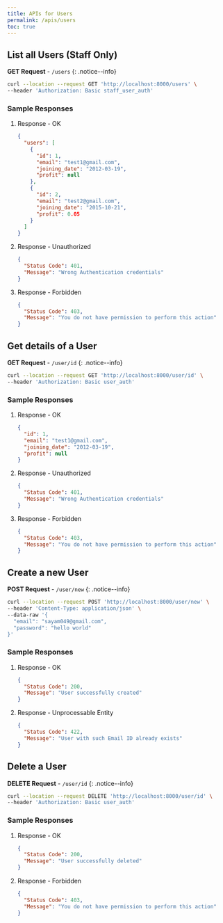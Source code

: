 ```yaml
---
title: APIs for Users
permalink: /apis/users
toc: true
---
```



## List all Users (Staff Only)

**GET Request** - `/users`
{: .notice--info}

```bash
curl --location --request GET 'http://localhost:8000/users' \
--header 'Authorization: Basic staff_user_auth'
```

### Sample Responses

1. Response - OK

    ```json
    {
      "users": [
        {
          "id": 1,
          "email": "test1@gmail.com",
          "joining_date": "2012-03-19",
          "profit": null
        },
        {
          "id": 2,
          "email": "test2@gmail.com",
          "joining_date": "2015-10-21",
          "profit": 0.05
        }
      ]
    }
    ```
2. Response - Unauthorized

    ```json
    {
      "Status Code": 401,
      "Message": "Wrong Authentication credentials"
    }
    ```
3. Response - Forbidden

    ```json
    {
      "Status Code": 403,
      "Message": "You do not have permission to perform this action"
    }
    ```

## Get details of a User

**GET Request** - `/user/id`
{: .notice--info}

```bash
curl --location --request GET 'http://localhost:8000/user/id' \
--header 'Authorization: Basic user_auth'
```

### Sample Responses

1. Response - OK

    ```json
    {
      "id": 1,
      "email": "test1@gmail.com",
      "joining_date": "2012-03-19",
      "profit": null
    }
    ```
2. Response - Unauthorized

    ```json
    {
      "Status Code": 401,
      "Message": "Wrong Authentication credentials"
    }
    ```
3. Response - Forbidden

    ```json
    {
      "Status Code": 403,
      "Message": "You do not have permission to perform this action"
    }
    ```

## Create a new User

**POST Request** - `/user/new`
{: .notice--info}

```bash
curl --location --request POST 'http://localhost:8000/user/new' \
--header 'Content-Type: application/json' \
--data-raw '{
  "email": "sayam049@gmail.com",
  "password": "hello world"
}'
```

### Sample Responses

1. Response - OK

    ```json
    {
      "Status Code": 200,
      "Message": "User successfully created"
    }
    ```
2. Response - Unprocessable Entity

    ```json
    {
      "Status Code": 422,
      "Message": "User with such Email ID already exists"
    }
    ```

## Delete a User

**DELETE Request** - `/user/id`
{: .notice--info}

```bash
curl --location --request DELETE 'http://localhost:8000/user/id' \
--header 'Authorization: Basic user_auth'
```

### Sample Responses

1. Response - OK

    ```json
    {
      "Status Code": 200,
      "Message": "User successfully deleted"
    }
    ```
2. Response - Forbidden

    ```json
    {
      "Status Code": 403,
      "Message": "You do not have permission to perform this action"
    }
    ```
